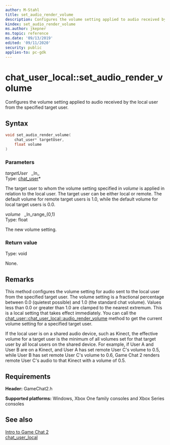```yaml
---
author: M-Stahl
title: set_audio_render_volume
description: Configures the volume setting applied to audio received by the local user from the specified target user.
kindex: set_audio_render_volume
ms.author: jkepner
ms.topic: reference
ms.date: '09/13/2019'
edited: '09/11/2020'
security: public
applies-to: pc-gdk
---
```


# chat_user_local::set_audio_render_volume
  
Configures the volume setting applied to audio received by the local user from the specified target user.  
  
<a id="syntaxSection"></a>
  
## Syntax
  
```cpp
void set_audio_render_volume(  
    chat_user* targetUser,  
    float volume  
)  
```  
  
<a id="parametersSection"></a>
  
### Parameters
  
*targetUser* &nbsp;&nbsp;\_In\_  
Type: [chat_user](../../chat_user.md)\*  
  
The target user to whom the volume setting specified in *volume* is applied in relation to the local user. The target user can be either local or remote. The default volume for remote target users is 1.0, while the default volume for local target users is 0.0.  
  
*volume* &nbsp;&nbsp;\_In\_range\_(0,1)  
Type: float  
  
The new volume setting.  
  
<a id="retvalSection"></a>
  
### Return value
  
Type: void  
  
None.  
  
<a id="remarksSection"></a>
  
## Remarks
  
This method configures the volume setting for audio sent to the local user from the specified target user. The volume setting is a fractional percentage between 0.0 (quietest possible) and 1.0 (the standard chat volume). Values less than 0.0 or greater than 1.0 are clamped to the nearest extremum. This is a local setting that takes effect immediately. You can call the [chat_user::chat_user_local::audio_render_volume](chat_user_local_audio_render_volume.md) method to get the current volume setting for a specified target user.  
  
If the local user is on a shared audio device, such as Kinect, the effective volume for a target user is the minimum of all volumes set for that target user by all local users on the shared device. For example, if User A and User B are on a Kinect, and User A has set remote User C's volume to 0.5, while User B has set remote User C's volume to 0.6, Game Chat 2 renders remote User C's audio to that Kinect with a volume of 0.5.  
  
<a id="requirementsSection"></a>
  
## Requirements
  
**Header:** GameChat2.h  
  
**Supported platforms:** Windows, Xbox One family consoles and Xbox Series consoles  
  
<a id="seealsoSection"></a>
  
## See also
  
[Intro to Game Chat 2](../../../../../../../chat/overviews/game-chat2/game-chat-2-intro.md)  
[chat_user_local](../chat_user_local.md)  
  
